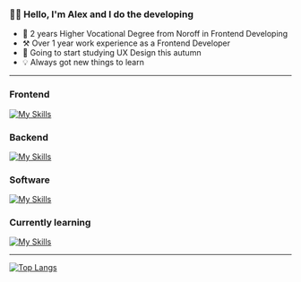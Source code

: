 ### 👋🏼 Hello, I'm Alex and I do the developing

- 📖 2 years Higher Vocational Degree from Noroff in Frontend Developing
- ⚒️ Over 1 year work experience as a Frontend Developer
- 🍂 Going to start studying UX Design this autumn
- 💡 Always got new things to learn

---

### Frontend
[![My Skills](https://skillicons.dev/icons?i=js,html,css,sass,jest,cypress,bootstrap,tailwind,git,svelte,react,ts&perline=4)](https://skillicons.dev)

### Backend
[![My Skills](https://skillicons.dev/icons?i=nodejs,express,mysql,mongodb&perline=4)](https://skillicons.dev)

### Software
[![My Skills](https://skillicons.dev/icons?i=figma,ai,pr,ae,ps,postman&perline=4)](https://skillicons.dev)

### Currently learning
[![My Skills](https://skillicons.dev/icons?i=vue)](https://skillicons.dev)

---

[![Top Langs](https://github-readme-stats.vercel.app/api/top-langs/?username=alexdalene&layout=compact&theme=transparent)](https://github.com/alexdalene/)
